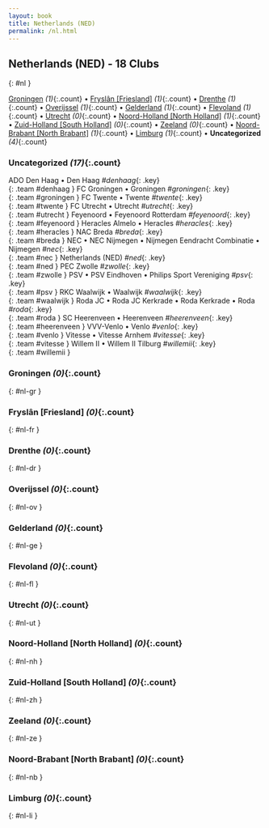 ```yaml
---
layout: book
title: Netherlands (NED)
permalink: /nl.html
---
```


## Netherlands (NED) - 18 Clubs
{: #nl }






[Groningen](#nl-gr) _(1)_{:.count} • [Fryslân [Friesland]](#nl-fr) _(1)_{:.count} • [Drenthe](#nl-dr) _(1)_{:.count} • [Overijssel](#nl-ov) _(1)_{:.count} • [Gelderland](#nl-ge) _(1)_{:.count} • [Flevoland](#nl-fl) _(1)_{:.count} • [Utrecht](#nl-ut) _(0)_{:.count} • [Noord-Holland [North Holland]](#nl-nh) _(1)_{:.count} • [Zuid-Holland [South Holland]](#nl-zh) _(0)_{:.count} • [Zeeland](#nl-ze) _(0)_{:.count} • [Noord-Brabant [North Brabant]](#nl-nb) _(1)_{:.count} • [Limburg](#nl-li) _(1)_{:.count} • **Uncategorized** _(4)_{:.count}


### Uncategorized _(17)_{:.count}

ADO Den Haag • Den Haag   _#denhaag_{: .key} <br>
{: .team #denhaag }
FC Groningen • Groningen   _#groningen_{: .key} <br>
{: .team #groningen }
FC Twente • Twente   _#twente_{: .key} <br>
{: .team #twente }
FC Utrecht • Utrecht   _#utrecht_{: .key} <br>
{: .team #utrecht }
Feyenoord • Feyenoord Rotterdam   _#feyenoord_{: .key} <br>
{: .team #feyenoord }
Heracles Almelo • Heracles   _#heracles_{: .key} <br>
{: .team #heracles }
NAC Breda   _#breda_{: .key} <br>
{: .team #breda }
NEC • NEC Nijmegen • Nijmegen Eendracht Combinatie • Nijmegen   _#nec_{: .key} <br>
{: .team #nec }
Netherlands  (NED)  _#ned_{: .key} <br>
{: .team #ned }
PEC Zwolle   _#zwolle_{: .key} <br>
{: .team #zwolle }
PSV • PSV Eindhoven • Philips Sport Vereniging   _#psv_{: .key} <br>
{: .team #psv }
RKC Waalwijk • Waalwijk   _#waalwijk_{: .key} <br>
{: .team #waalwijk }
Roda JC • Roda JC Kerkrade • Roda Kerkrade • Roda   _#roda_{: .key} <br>
{: .team #roda }
SC Heerenveen • Heerenveen   _#heerenveen_{: .key} <br>
{: .team #heerenveen }
VVV-Venlo • Venlo   _#venlo_{: .key} <br>
{: .team #venlo }
Vitesse • Vitesse Arnhem   _#vitesse_{: .key} <br>
{: .team #vitesse }
Willem II • Willem II Tilburg   _#willemii_{: .key} <br>
{: .team #willemii }



### Groningen _(0)_{:.count}
{: #nl-gr }





<div class='columns300' markdown='1'>


</div>



### Fryslân [Friesland] _(0)_{:.count}
{: #nl-fr }





<div class='columns300' markdown='1'>


</div>



### Drenthe _(0)_{:.count}
{: #nl-dr }





<div class='columns300' markdown='1'>


</div>



### Overijssel _(0)_{:.count}
{: #nl-ov }





<div class='columns300' markdown='1'>


</div>



### Gelderland _(0)_{:.count}
{: #nl-ge }





<div class='columns300' markdown='1'>


</div>



### Flevoland _(0)_{:.count}
{: #nl-fl }





<div class='columns300' markdown='1'>


</div>



### Utrecht _(0)_{:.count}
{: #nl-ut }





<div class='columns300' markdown='1'>


</div>



### Noord-Holland [North Holland] _(0)_{:.count}
{: #nl-nh }





<div class='columns300' markdown='1'>


</div>



### Zuid-Holland [South Holland] _(0)_{:.count}
{: #nl-zh }





<div class='columns300' markdown='1'>


</div>



### Zeeland _(0)_{:.count}
{: #nl-ze }





<div class='columns300' markdown='1'>


</div>



### Noord-Brabant [North Brabant] _(0)_{:.count}
{: #nl-nb }





<div class='columns300' markdown='1'>


</div>



### Limburg _(0)_{:.count}
{: #nl-li }





<div class='columns300' markdown='1'>


</div>


 
